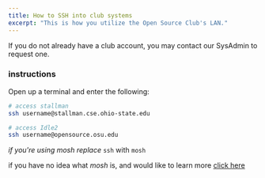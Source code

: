 ```yaml
---
title: How to SSH into club systems
excerpt: "This is how you utilize the Open Source Club's LAN."
---
```


If you do not already have a club account, you may contact our SysAdmin to request one.

### instructions

Open up a terminal and enter the following:

```bash
# access stallman
ssh username@stallman.cse.ohio-state.edu

# access Idle2
ssh username@opensource.osu.edu
```

*if you're using mosh replace* `ssh` with `mosh`

if you have no idea what *mosh* is, and would like to learn more
[click here](https://mosh.mit.edu/)
